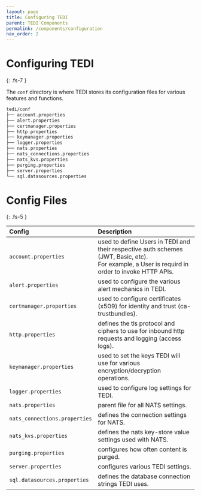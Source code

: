 ```yaml
---
layout: page
title: Configuring TEDI
parent: TEDI Components
permalink: /components/configuration
nav_order: 2
---
```


# Configuring TEDI
{: .fs-7 }

The `conf` directory is where TEDI stores its configuration files for various features and functions.

```sh
tedi/conf
├── account.properties
├── alert.properties
├── certmanager.properties
├── http.properties
├── keymanager.properties
├── logger.properties
├── nats.properties
├── nats_connections.properties
├── nats_kvs.properties
├── purging.properties
├── server.properties
└── sql.datasources.properties
```


# **Config Files**
{: .fs-5 }

| **Config**                        | **Description**               |
|:------------------------------|:--------------------------|
| `account.properties`          | used to define Users in TEDI and their respective auth schemes (JWT, Basic, etc). <br>For example, a User is requird in order to invoke HTTP  APIs.    |
| `alert.properties`            | used to configure the various alert mechanics in TEDI.|
| `certmanager.properties`      | used to configure certificates (x509) for identity and trust (ca-trustbundles). |
| `http.properties`             | defines the tls protocol and ciphers to use for inbound http requests and logging (access logs).  |
| `keymanager.properties`       | used to set the keys TEDI will use for various encryption/decryption operations. |
| `logger.properties`           | used to configure log settings for TEDI.  |
| `nats.properties`             | parent file for all NATS settings.  |
| `nats_connections.properties` | defines the connection settings for NATS. |
| `nats_kvs.properties`         | defines the nats key-store value settings used with NATS.  |
| `purging.properties`          | configures how often content is purged.  |
| `server.properties`           | configures various TEDI settings.  |
| `sql.datasources.properties`  | defines the database connection strings TEDI uses.  |